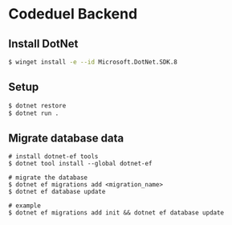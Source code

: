 # Codeduel Backend


## Install DotNet

```bash
$ winget install -e --id Microsoft.DotNet.SDK.8
```

## Setup

```bash
$ dotnet restore
$ dotnet run .
```

## Migrate database data

```shell
# install dotnet-ef tools
$ dotnet tool install --global dotnet-ef

# migrate the database
$ dotnet ef migrations add <migration_name>
$ dotnet ef database update

# example
$ dotnet ef migrations add init && dotnet ef database update
```
